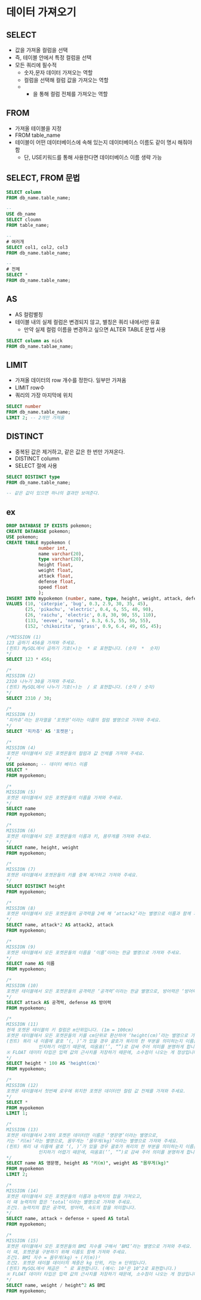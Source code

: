 # 데이터 가져오기

## SELECT
- 값을 가져올 컬럼을 선택
- 즉, 테이블 안에서 특정 컬럼을 선택
- 모든 쿼리에 필수적 
  - 숫자,문자 데이터 가져오는 역할
  - 컬럼을 선택해 컬럼 값을 가져오는 역할
  - * 을 통해 컬럼 전체를 가져오는 역할 

## FROM 
- 가져올 테이블을 지정
- FROM table_name
- 테이블이 어떤 데이터베이스에 속해 있는지 데이터베이스 이름도 같이 명시 해줘야함
  - 단, USE키워드를 통해 사용한다면 데이터베이스 이름 생략 가능

## SELECT, FROM 문법
```SQL
SELECT column
FROM db_name.table_name;

--
USE db_name
SELECT cloumn
FROM table_name;

--
# 여러개
SELECT col1, col2, col3
FROM db_name.table_name;

--
# 전체
SELECT *
FROM db_name.table_name;
```

## AS
- AS 컬럼별칭
- 테이블 내의 실제 컬럼은 변경되지 않고, 별칭은 쿼리 내에서만 유효
  - 만약 실제 컬럼 이름을 변경하고 싶으면 ALTER TABLE 문법 사용

```SQL
SELECT column as nick
FROM db_name.tablae_name;
```

## LIMIT
- 가져올 데이터의 row 개수를 정한다. 일부만 가져옴
- LIMIT row수
- 쿼리의 가장 마지막에 위치 

```SQL
SELECT number
FROM db_name.table_name;
LIMIT 2; -- 2개만 가져옴
```

## DISTINCT
- 중복된 값은 제거하고, 같은 값은 한 번만 가져온다.
- DISTINCT column
- SELECT 절에 사용 

```SQL
SELECT DISTINCT type
FROM db_name.table_name;

-- 같은 값이 있으면 하나의 결과만 보여준다. 
```


## ex
```SQL
DROP DATABASE IF EXISTS pokemon;
CREATE DATABASE pokemon;
USE pokemon;
CREATE TABLE mypokemon (
            number int,
            name varchar(20),
            type varchar(20),
            height float,
            weight float,
            attack float,
            defense float,
            speed float
            );
INSERT INTO mypokemon (number, name, type, height, weight, attack, defense, speed)
VALUES (10, 'caterpie', 'bug', 0.3, 2.9, 30, 35, 45),
       (25, 'pikachu', 'electric', 0.4, 6, 55, 40, 90),
       (26, 'raichu', 'electric', 0.8, 30, 90, 55, 110),
       (133, 'eevee', 'normal', 0.3, 6.5, 55, 50, 55),
       (152, 'chikoirita', 'grass', 0.9, 6.4, 49, 65, 45);

/*MISSION (1)
123 곱하기 456을 가져와 주세요.
(힌트) MySQL에서 곱하기 기호(×)는  * 로 표현합니다. (숫자  *  숫자)
*/
SELECT 123 * 456;

/*
MISSION (2)
2310 나누기 30을 가져와 주세요.
(힌트) MySQL에서 나누기 기호(÷)는  / 로 표현합니다. (숫자 / 숫자)
*/
SELECT 2310 / 30;

/*
MISSION (3)
‘피카츄’라는 문자열을 ‘포켓몬’이라는 이름의 컬럼 별명으로 가져와 주세요.
*/
SELECT '피카츄' AS '포켓몬';

/*
MISSION (4)
포켓몬 테이블에서 모든 포켓몬들의 컬럼과 값 전체를 가져와 주세요.
*/
USE pokemon; -- 데이터 베이스 이름
SELECT *
FROM mypokemon;

/*
MISSION (5)
포켓몬 테이블에서 모든 포켓몬들의 이름을 가져와 주세요.
*/
SELECT name
FROM mypokemon;

/*
MISSION (6)
포켓몬 테이블에서 모든 포켓몬들의 이름과 키, 몸무게를 가져와 주세요.
*/
SELECT name, height, weight
FROM mypokemon;

/*
MISSION (7)
포켓몬 테이블에서 포켓몬들의 키를 중복 제거하고 가져와 주세요.
*/
SELECT DISTINCT height
FROM mypokemon;

/*
MISSION (8)
포켓몬 테이블에서 모든 포켓몬들의 공격력을 2배 해 ‘attack2’라는 별명으로 이름과 함께 가져와 주세요.
*/
SELECT name, attack*2 AS attack2, attack
FROM mypokemon;

/*
MISSION (9)
포켓몬 테이블에서 모든 포켓몬들의 이름을 ‘이름’이라는 한글 별명으로 가져와 주세요.
*/
SELECT name AS 이름
FROM mypokemon;

/*
MISSION (10)
포켓몬 테이블에서 모든 포켓몬들의 공격력은 ‘공격력’이라는 한글 별명으로, 방어력은 ‘방어력’이라는 한글 별명으로 가져와 주세요.
*/
SELECT attack AS 공격력, defense AS 방어력
FROM mypokemon;

/*
MISSION (11)
현재 포켓몬 테이블의 키 컬럼은 m단위입니다. (1m = 100cm)
포켓몬 테이블에서 모든 포켓몬들의 키를 cm단위로 환산하여 ‘height(cm)’라는 별명으로 가져와 주세요.
(힌트) 쿼리 내 이름에 괄호 ‘(, )’가 있을 경우 괄호가 쿼리의 한 부분을 의미하는지 이름을 의미하는지
            인지하기 어렵기 때문에, 따옴표(‘’, “”)로 감싸 주어 의미를 분명하게 합니다.  
※ FLOAT 데이터 타입은 입력 값의 근사치를 저장하기 때문에, 소수점이 나오는 게 정상입니다.
*/
SELECT height * 100 AS 'height(cm)'
FROM mypokemon;

/*
MISSION (12)
포켓몬 테이블에서 첫번째 로우에 위치한 포켓몬 데이터만 컬럼 값 전체를 가져와 주세요.
*/
SELECT *
FROM mypokemon
LIMIT 1;

/*
MISSION (13)
포켓몬 테이블에서 2개의 포켓몬 데이터만 이름은 ‘영문명’이라는 별명으로, 
키는 ‘키(m)’라는 별명으로, 몸무게는 ‘몸무게(kg)’이라는 별명으로 가져와 주세요.
(힌트) 쿼리 내 이름에 괄호 ‘(, )’가 있을 경우 괄호가 쿼리의 한 부분을 의미하는지 이름을 의미하는지
            인지하기 어렵기 때문에, 따옴표(‘’, “”)로 감싸 주어 의미를 분명하게 합니다. 
*/
SELECT name AS 영문명, height AS "키(m)", weight AS "몸무게(kg)"
FROM mypokemon
LIMIT 2;

/*
MISSION (14)
포켓몬 테이블에서 모든 포켓몬들의 이름과 능력치의 합을 가져오고,
이 때 능력치의 합은 ‘total’이라는 별명으로 가져와 주세요.
조건1. 능력치의 합은 공격력, 방어력, 속도의 합을 의미합니다.
*/
SELECT name, attack + defense + speed AS total
FROM mypokemon;

/*
MISSION (15)
포켓몬 테이블에서 모든 포켓몬들의 BMI 지수를 구해서 ‘BMI’라는 별명으로 가져와 주세요.
이 때, 포켓몬을 구분하기 위해 이름도 함께 가져와 주세요.
조건1. BMI 지수 = 몸무게(kg) ÷ (키(m))²
조건2. 포켓몬 테이블 데이터의 체중은 kg 단위, 키는 m 단위입니다.
(힌트) MySQL에서 제곱은  ^ 로 표현합니다. (예시: 10²은 10^2로 표현합니다.)
※ FLOAT 데이터 타입은 입력 값의 근사치를 저장하기 때문에, 소수점이 나오는 게 정상입니다.
*/
SELECT name, weight / height^2 AS BMI
FROM mypokemon;

```